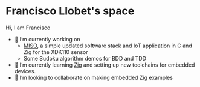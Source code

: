 # Francisco Llobet's space

Hi, I am Francisco 

- 🔭 I’m currently working on
  - [MISO](https://github.com/FranciscoLlobet/efm32-freertos-zig/), a simple updated software stack and IoT application in C and Zig for the XDK110 sensor
  - Some Sudoku algorithm demos for BDD and TDD
- 🌱 I’m currently learning [Zig](http://www.ziglang.org) and setting up new toolchains for embedded devices.  
- 👯 I’m looking to collaborate on making embedded Zig examples 

